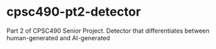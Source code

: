 # cpsc490-pt2-detector
Part 2 of CPSC490 Senior Project. Detector that differentiates between human-generated and AI-generated
